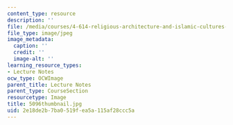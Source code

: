 ```yaml
---
content_type: resource
description: ''
file: /media/courses/4-614-religious-architecture-and-islamic-cultures-fall-2002/2e18de2b7ba0519fea5a115af28ccc5a_5096thumbnail.jpg
file_type: image/jpeg
image_metadata:
  caption: ''
  credit: ''
  image-alt: ''
learning_resource_types:
- Lecture Notes
ocw_type: OCWImage
parent_title: Lecture Notes
parent_type: CourseSection
resourcetype: Image
title: 5096thumbnail.jpg
uid: 2e18de2b-7ba0-519f-ea5a-115af28ccc5a
---
```


